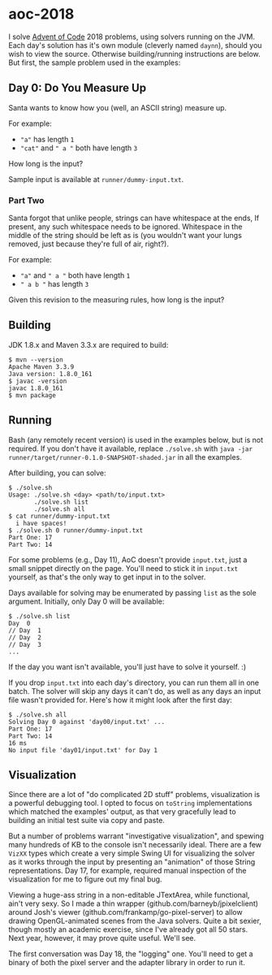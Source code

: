 # aoc-2018

I solve [Advent of Code](https://adventofcode.com/2018/) 2018 problems, using
solvers running on the JVM. Each day's solution has it's own module (cleverly
named `daynn`), should you wish to view the source. Otherwise building/running
instructions are below. But first, the sample problem used in the examples:

## Day 0: Do You Measure Up

Santa wants to know how you (well, an ASCII string) measure up.

For example:

-   `"a"` has length `1`
-   `"cat"` and `" a "` both have length `3`

How long is the input?

Sample input is available at `runner/dummy-input.txt`.

### Part Two

Santa forgot that unlike people, strings can have whitespace at the ends, If
present, any such whitespace needs to be ignored. Whitespace in the middle of
the string should be left as is (you wouldn't want your lungs removed, just
because they're full of air, right?).

For example:

-   `"a"` and `" a "` both have length `1`
-   `" a b "` has length `3`

Given this revision to the measuring rules, how long is the input?

## Building

JDK 1.8.x and Maven 3.3.x are required to build:

    $ mvn --version
    Apache Maven 3.3.9
    Java version: 1.8.0_161
    $ javac -version
    javac 1.8.0_161
    $ mvn package

## Running

Bash (any remotely recent version) is used in the examples below, but is not
required. If you don't have it available, replace `./solve.sh` with `java -jar
runner/target/runner-0.1.0-SNAPSHOT-shaded.jar` in all the examples.

After building, you can solve:

    $ ./solve.sh
    Usage: ./solve.sh <day> <path/to/input.txt>
           ./solve.sh list
           ./solve.sh all
    $ cat runner/dummy-input.txt
      i have spaces!
    $ ./solve.sh 0 runner/dummy-input.txt
    Part One: 17
    Part Two: 14

For some problems (e.g., Day 11), AoC doesn't provide `input.txt`, just a small
snippet directly on the page. You'll need to stick it in `input.txt` yourself,
as that's the only way to get input in to the solver.

Days available for solving may be enumerated by passing `list` as the sole
argument. Initially, only Day 0 will be available:

    $ ./solve.sh list
    Day  0
    // Day  1
    // Day  2
    // Day  3
    ...

If the day you want isn't available, you'll just have to solve it yourself. :)

If you drop `input.txt` into each day's directory, you can run them all in one
batch. The solver will skip any days it can't do, as well as any days an input
file wasn't provided for. Here's how it might look after the first day:

    $ ./solve.sh all
    Solving Day 0 against 'day00/input.txt' ...
    Part One: 17
    Part Two: 14
    16 ms
    No input file 'day01/input.txt' for Day 1

## Visualization

Since there are a lot of "do complicated 2D stuff" problems, visualization is a
powerful debugging tool. I opted to focus on `toString` implementations which
matched the examples' output, as that very gracefully lead to building an
initial test suite via copy and paste.

But a number of problems warrant "investigative visualization", and spewing many
hundreds of KB to the console isn't necessarily ideal. There are a few `VizXX`
types which create a very simple Swing UI for visualizing the solver as it works
through the input by presenting an "animation" of those String representations.
Day 17, for example, required manual inspection of the visualization for me to
figure out my final bug.

Viewing a huge-ass string in a non-editable JTextArea, while functional, ain't
very sexy. So I made a thin wrapper (github.com/barneyb/jpixelclient) around
Josh's viewer (github.com/frankamp/go-pixel-server) to allow drawing
OpenGL-animated scenes from the Java solvers. Quite a bit sexier, though mostly
an academic exercise, since I've already got all 50 stars. Next year, however,
it may prove quite useful. We'll see.

The first conversation was Day 18, the "logging" one. You'll need to get a
binary of both the pixel server and the adapter library in order to run it.
